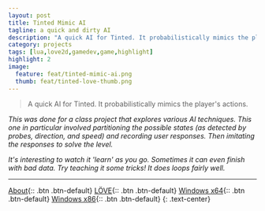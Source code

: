 ```yaml
---
layout: post
title: Tinted Mimic AI
tagline: a quick and dirty AI
description: "A quick AI for Tinted. It probabilistically mimics the player's actions."
category: projects
tags: [lua,love2d,gamedev,game,highlight]
highlight: 2
image:
  feature: feat/tinted-mimic-ai.png
  thumb: feat/tinted-love-thumb.png
---
```


> A quick AI for Tinted. It probabilistically mimics the player's actions.

*This was done for a class project that explores various AI techniques. This one in particular involved partitioning the possible states (as detected by probes, direction, and speed) and recording user responses. Then imitating the responses to solve the level.*

*It's interesting to watch it 'learn' as you go. Sometimes it can even finish with bad data. Try teaching it some tricks! It does loops fairly well.*

---
[About](/blog/devlog/tinted-ai/){:: .btn .btn-default}
[LÖVE](/dl/tinted-mimic-ai/latest.love){:: .btn .btn-default}
[Windows x64](/dl/tinted-mimic-ai/latest.x64.zip){:: .btn .btn-default}
[Windows x86](/dl/tinted-mimic-ai/latest.x86.zip){:: .btn .btn-default}
{: .text-center}

